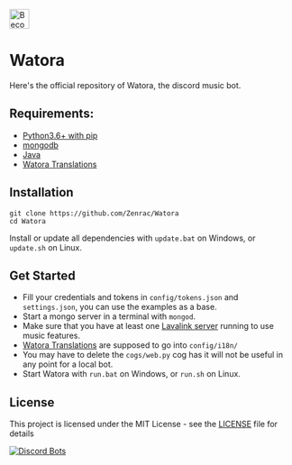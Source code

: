 <a href="https://www.patreon.com/watora"><img alt="Become a Watora's Patron" src="https://c5.patreon.com/external/logo/become_a_patron_button.png" height="35px"></a><br>
# Watora
Here's the official repository of Watora, the discord music bot.

## Requirements: <br>
- [Python3.6+ with pip](https://www.python.org/downloads/)<br>
- [mongodb](https://www.mongodb.com/download-center/community) <br>
- [Java](https://www.java.com/fr/download/) <br>
- [Watora Translations](https://github.com/Zenrac/watora-translations)

## Installation
```
git clone https://github.com/Zenrac/Watora
cd Watora
```
Install or update all dependencies with `update.bat` on Windows, or `update.sh` on Linux.<br>

## Get Started
- Fill your credentials and tokens in `config/tokens.json` and `settings.json`, you can use the examples as a base.<br>
- Start a mongo server in a terminal with `mongod`.<br>
- Make sure that you have at least one [Lavalink server](https://github.com/Frederikam/Lavalink) running to use music features.<br>
- [Watora Translations](https://github.com/Zenrac/watora-translations) are supposed to go into `config/i18n/`<br>
- You may have to delete the `cogs/web.py` cog has it will not be useful in any point for a local bot.<br>
- Start Watora with `run.bat` on Windows, or `run.sh` on Linux.<br>

## License

This project is licensed under the MIT License - see the [LICENSE](LICENSE) file for details

[![Discord Bots](https://discordbots.org/api/widget/220644154177355777.svg)](https://discordbots.org/bot/220644154177355777)
